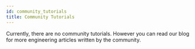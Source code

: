 ```yaml
---
id: community_tutorials
title: Community Tutorials
---
```


Currently, there are no community tutorials. However you can read our blog for more engineering articles written by the community.
